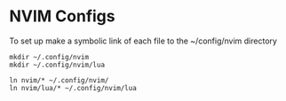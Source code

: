 # NVIM Configs

To set up make a symbolic link of each file to the ~/config/nvim directory
```
mkdir ~/.config/nvim
mkdir ~/.config/nvim/lua

ln nvim/* ~/.config/nvim/
ln nvim/lua/* ~/.config/nvim/lua
```

